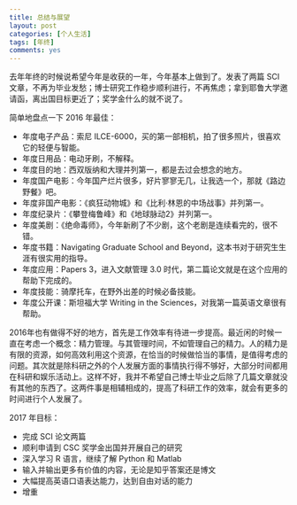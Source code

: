 ```yaml
---
title: 总结与展望
layout: post
categories: [个人生活]
tags: [年终]
comments: yes
---
```


去年年终的时候说希望今年是收获的一年，今年基本上做到了。发表了两篇 SCI 文章，不再为毕业发愁；博士研究工作稳步顺利进行，不再焦虑；拿到耶鲁大学邀请函，离出国目标更近了；奖学金什么的就不说了。

简单地盘点一下 2016 年最佳：

- 年度电子产品：索尼 ILCE-6000，买的第一部相机，拍了很多照片，很喜欢它的轻便与智能。
- 年度日用品：电动牙刷，不解释。
- 年度目的地：西双版纳和大理并列第一，都是去过会想念的地方。
- 年度国产电影：今年国产烂片很多，好片寥寥无几，让我选一个，那就《路边野餐》吧。
- 年度非国产电影：《疯狂动物城》和《比利·林恩的中场战事》并列第一。
- 年度纪录片：《攀登梅鲁峰》和《地球脉动2》并列第一。
- 年度美剧：《绝命毒师》，今年新刷了不少剧，这个老剧是连续看完的，很不错。
- 年度书籍：Navigating Graduate School and Beyond，这本书对于研究生生涯有很实用的指导。
- 年度应用：Papers 3，进入文献管理 3.0 时代，第二篇论文就是在这个应用的帮助下完成的。
- 年度技能：骑摩托车，在野外出差的时候必备技能。
- 年度公开课：斯坦福大学 Writing in the Sciences，对我第一篇英语文章很有帮助。

2016年也有做得不好的地方，首先是工作效率有待进一步提高。最近闲的时候一直在考虑一个概念：精力管理。与其管理时间，不如管理自己的精力。人的精力是有限的资源，如何高效利用这个资源，在恰当的时候做恰当的事情，是值得考虑的问题。其次就是除科研之外的个人发展方面的事情执行得不够好，大部分时间都用在科研和娱乐活动上。这样不好，我并不希望自己博士毕业之后除了几篇文章就没有其他的东西了。这两件事是相辅相成的，提高了科研工作的效率，就会有更多的时间进行个人发展了。

2017 年目标：

- 完成 SCI 论文两篇
- 顺利申请到 CSC 奖学金出国并开展自己的研究
- 深入学习 R 语言，继续了解 Python 和 Matlab
- 输入并输出更多有价值的内容，无论是知乎答案还是博文
- 大幅提高英语口语表达能力，达到自由对话的能力
- 增重